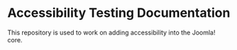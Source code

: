 # Accessibility Testing Documentation
This repository is used to work on adding accessibility into the Joomla! core.


